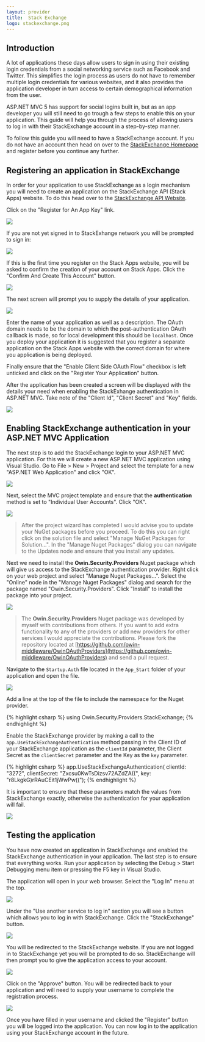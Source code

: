 ```yaml
---
layout: provider
title:  Stack Exchange
logo: stackexchange.png
---
```

## Introduction
A lot of applications these days allow users to sign in using their existing login credentials from a social networking service such as Facebook and Twitter.  This simplifies the login process as users do not have to remember multiple login credentials for various websites, and it also provides the application developer in turn access to certain demographical information from the user.

ASP.NET MVC 5 has support for social logins built in, but as an app developer you will still need to go trough a few steps to enable this on your application.  This guide will help you through the process of allowing users to log in with their StackExchange account in a step-by-step manner.

To follow this guide you will need to have a StackExchange account.  If you do not have an account then head on over to the [StackExchange Homepage](http://stackexchange.com/) and register before you continue any further.

## Registering an application in StackExchange
In order for your application to use StackExchange as a login mechanism you will need to create an application on the StackExchange API (Stack Apps) website.  To do this head over to the [StackExchange API Website](http://api.stackexchange.com/). 

Click on the "Register for An App Key" link.

![](/images/guides/stackexchange/stackexchange-api-website.png)

If you are not yet signed in to StackExhange network you will be prompted to sign in:

![](/images/guides/stackexchange/stackapps-auth.png)

If this is the first time you register on the Stack Apps website, you will be asked to confirm the creation of your account on Stack Apps. Click the "Confirm And Create This Account" button.

![](/images/guides/stackexchange/stackapps-create-account.png)

The next screen will prompt you to supply the details of your application.

![](/images/guides/stackexchange/register-app.png)

Enter the name of your application as well as a description. The OAuth domain needs to be the domain to which the post-authentication OAuth callback is made, so for local development this should be `localhost`. Once you deploy your application it is suggested that you register a separate application on the Stack Apps website with the correct domain for where you application is being deployed.

Finally ensure that the "Enable Client Side OAuth Flow" checkbox is left unticked and click on the "Register Your Application" button.

After the application has been created a screen will be displayed with the details your need when enabling the StackExhange authentication in ASP.NET MVC. Take note of the "Client Id", "Client Secret" and "Key" fields.

![](/images/guides/stackexchange/register-app-success.png)

## Enabling StackExchange authentication in your ASP.NET MVC Application
The next step is to add the StackExchange login to your ASP.NET MVC application.  For this we will create a new ASP.NET MVC application using Visual Studio. Go to File > New > Project and select the template for a new "ASP.NET Web Application" and click "OK".

![](/images/guides/stackexchange/new_project.png)

Next, select the MVC project template and ensure that the **authentication** method is set to "Individual User Accounts".  Click "OK".

![](/images/guides/stackexchange/new_project_mvc.png)

> After the project wizard has completed I would advise you to update your NuGet packages before you proceed.  To do this you can right click on the solution file and select "Manage NuGet Packages for Solution...".  In the "Manage Nuget Packages" dialog you can navigate to the Updates node and ensure that you install any updates.

Next we need to install the **Owin.Security.Providers** Nuget package which will give us access to the StackExchange authentication provider.  Right click on your web project and select "Manage Nuget Packages...". Select the "Online" node in the "Manage Nuget Packages" dialog and search for the package named "Owin.Security.Providers".  Click "Install" to install the package into your project.

![](/images/guides/stackexchange/nuget_package_dialog.png)

> The **Owin.Security.Providers** Nuget package was developed by myself with contributions from others.  If you want to add extra functionality to any of the providers or add new providers for other services I would appreciate the contributions.  Please fork the repository located at [https://github.com/owin-middleware/OwinOAuthProviders](https://github.com/owin-middleware/OwinOAuthProviders) and send a pull request.

Navigate to the `Startup.Auth` file located in the `App_Start` folder of your application and open the file.

![](/images/guides/stackexchange/navigate_startup_auth.png)

Add a line at the top of the file to include the namespace for the Nuget provider.

{% highlight csharp %}
using Owin.Security.Providers.StackExchange;
{% endhighlight %}

Enable the StackExchange provider by making a call to the `app.UseStackExchangeAuthentication` method passing in the Client ID of your StackExchange application as the `clientId` parameter, the Client Secret as the `clientSecret` parameter and the Key as the `key` parameter.

{% highlight csharp %}
app.UseStackExchangeAuthentication(
    clientId: "3272",
    clientSecret: "Zxcsu0KwTsDizsv72AZdZA((",
    key: "r8LkgkG)rRAuCEit1jWwPw((");
{% endhighlight %}

It is important to ensure that these parameters match the values from StackExchange exactly, otherwise the authentication for your application will fail.


![](/images/guides/stackexchange/keys-matchup.png)

## Testing the application
You have now created an application in StackExchange and enabled the StackExchange authentication in your application.  The last step is to ensure that everything works.  Run your application by selecting the Debug > Start Debugging menu item or pressing the F5 key in Visual Studio.

The application will open in your web browser.  Select the "Log In" menu at the top.

![](/images/guides/stackexchange/application_start_screen.png)

Under the "Use another service to log in" section you will see a button which allows you to log in with StackExchange.  Click the "StackExchange" button.

![](/images/guides/stackexchange/application_login_screen.png)

You will be redirected to the StackExchange website.  If you are not logged in to StackExchange yet you will be prompted to do so.  StackExchange will then prompt you to give the application access to your account.

![](/images/guides/stackexchange/stackexchange_auth_screen.png)

Click on the "Approve" button. You will be redirected back to your application and will need to supply your username to complete the registration process.

![](/images/guides/stackexchange/complete_registration.png)

Once you have filled in your username and clicked the "Register" button you will be logged into the application.  You can now log in to the application using your StackExchange account in the future.

